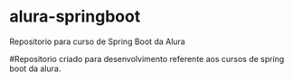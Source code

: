 # alura-springboot
Repositorio para curso de Spring Boot da Alura


#Repositorio criado para desenvolvimento referente aos cursos de spring boot da alura.
